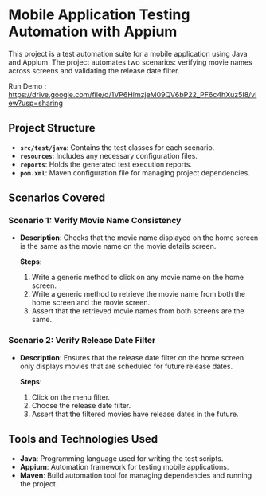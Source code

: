 # Mobile Application Testing Automation with Appium

This project is a test automation suite for a mobile application using Java and Appium. The project automates two scenarios: verifying movie names across screens and validating the release date filter.

Run Demo : https://drive.google.com/file/d/1VP6HlmzjeM09QV6bP22_PF6c4hXuz5I8/view?usp=sharing 


## Project Structure
- **`src/test/java`**: Contains the test classes for each scenario.
- **`resources`**: Includes any necessary configuration files.
- **`reports`**: Holds the generated test execution reports.
- **`pom.xml`**: Maven configuration file for managing project dependencies.

## Scenarios Covered

### Scenario 1: Verify Movie Name Consistency
- **Description**: Checks that the movie name displayed on the home screen is the same as the movie name on the movie details screen.
  
  **Steps**:
  1. Write a generic method to click on any movie name on the home screen.
  2. Write a generic method to retrieve the movie name from both the home screen and the movie screen.
  3. Assert that the retrieved movie names from both screens are the same.

### Scenario 2: Verify Release Date Filter
- **Description**: Ensures that the release date filter on the home screen only displays movies that are scheduled for future release dates.

  **Steps**:
  1. Click on the menu filter.
  2. Choose the release date filter.
  3. Assert that the filtered movies have release dates in the future.

## Tools and Technologies Used

- **Java**: Programming language used for writing the test scripts.
- **Appium**: Automation framework for testing mobile applications.
- **Maven**: Build automation tool for managing dependencies and running the project.
